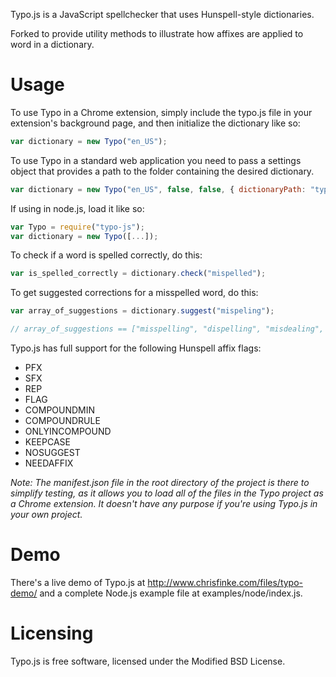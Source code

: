 Typo.js is a JavaScript spellchecker that uses Hunspell-style dictionaries.

Forked to provide utility methods to illustrate how affixes are applied to word in a dictionary.

Usage
=====

To use Typo in a Chrome extension, simply include the typo.js file in your extension's background page, and then initialize the dictionary like so:

```javascript
var dictionary = new Typo("en_US");
```

To use Typo in a standard web application you need to pass a settings object that provides a path to the folder containing the desired dictionary.

```javascript
var dictionary = new Typo("en_US", false, false, { dictionaryPath: "typo/dictionaries" }),
```

If using in node.js, load it like so:

```javascript
var Typo = require("typo-js");
var dictionary = new Typo([...]);
```

To check if a word is spelled correctly, do this:

```javascript
var is_spelled_correctly = dictionary.check("mispelled");
```

To get suggested corrections for a misspelled word, do this:
	
```javascript
var array_of_suggestions = dictionary.suggest("mispeling");

// array_of_suggestions == ["misspelling", "dispelling", "misdealing", "misfiling", "misruling"]
```

Typo.js has full support for the following Hunspell affix flags:

* PFX
* SFX
* REP
* FLAG
* COMPOUNDMIN
* COMPOUNDRULE
* ONLYINCOMPOUND
* KEEPCASE
* NOSUGGEST
* NEEDAFFIX

_Note: The manifest.json file in the root directory of the project is there to simplify testing, as it allows you to load all of the files in the Typo project as a Chrome extension. It doesn't have any purpose if you're using Typo.js in your own project._

Demo
====
There's a live demo of Typo.js at http://www.chrisfinke.com/files/typo-demo/ and a complete Node.js example file at examples/node/index.js.

Licensing
=========

Typo.js is free software, licensed under the Modified BSD License.
